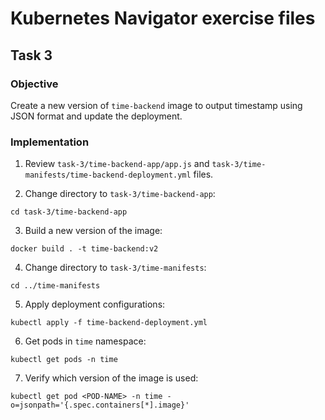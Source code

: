# Kubernetes Navigator exercise files

## Task 3

### Objective

Create a new version of `time-backend` image to output timestamp using JSON format and update the deployment.

### Implementation

1. Review `task-3/time-backend-app/app.js` and `task-3/time-manifests/time-backend-deployment.yml` files.

2. Change directory to `task-3/time-backend-app`:
```
cd task-3/time-backend-app
```

3. Build a new version of the image:
```
docker build . -t time-backend:v2
```

4. Change directory to `task-3/time-manifests`:
```
cd ../time-manifests
```

5. Apply deployment configurations:
```
kubectl apply -f time-backend-deployment.yml
```

6. Get pods in `time` namespace:
```
kubectl get pods -n time
```

7. Verify which version of the image is used:
```
kubectl get pod <POD-NAME> -n time -o=jsonpath='{.spec.containers[*].image}'
```
